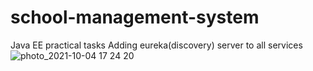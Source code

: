 # school-management-system
Java EE practical tasks
Adding eureka(discovery) server to all services
![photo_2021-10-04 17 24 20](https://user-images.githubusercontent.com/57905281/135843342-aa96c91c-a2ce-4bd8-b1ad-cbcd3c404505.jpeg)

